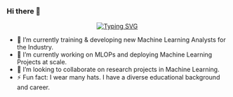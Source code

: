 ### Hi there 👋
<p align="center">
<a href="https://github.com/mazon1">
    <img src="https://readme-typing-svg.demolab.com?font=Georgia&size=18&duration=2000&pause=100&multiline=true&width=500&height=80&lines=Uchenna+Mgbaja;Machine+Learning+Engineer+%7C+Instructor+,+Norquest+College+%7C+;AI+%7C+ML+Researcher+%7C+MLOPs" alt="Typing SVG" />
</a>
<br/>

- 🔭 I’m currently training & developing new Machine Learning Analysts for the Industry.
- 🌱 I’m currently working on MLOPs and deploying Machine Learning Projects at scale.
- 👯 I’m looking to collaborate on research projects in Machine Learning.
- ⚡ Fun fact: I wear many hats. I have a diverse educational background and career. 

<!--
**mazon1/mazon1** is a ✨ _special_ ✨ repository because its `README.md` (this file) appears on your GitHub profile.

Here are some ideas to get you started:

- 🔭 I’m currently working on training & developing new Machine Learning Analysts for the Industry.
- 🌱 I’m currently learning MLOPs and deploying Machine Learning Projects at scale.
- 👯 I’m looking to collaborate on research projects in Machine Learning.
- ⚡ Fun fact: I wear many hats. I have a diverse educational background and career. 
-->


